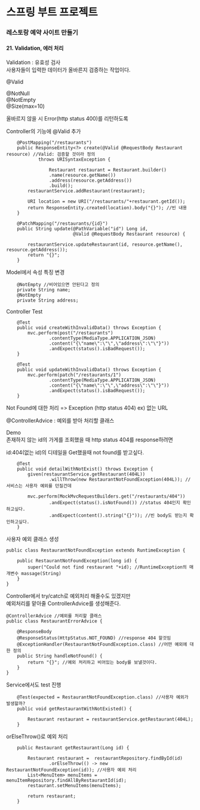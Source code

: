 # 스프링 부트 프로젝트
### 레스토랑 예약 사이트 만들기 

#### 21. Validation, 에러 처리  

Validation : 유효성 검사     
사용자들이 입력한 데이터가 올바른지 검증하는 작업이다.  

@Valid

@NotNull  
@NotEmpty  
@Size(max=10)

올바르지 않을 시 Error(http status 400)를 리턴하도록

Controller의 기능에 @Valid 추가   
```
    @PostMapping("/restaurants")
    public ResponseEntity<?> create(@Valid @RequestBody Restaurant resource) //Valid: 검증할 것이라 정의
            throws URISyntaxException {

                Restaurant restaurant = Restaurant.builder()
                .name(resource.getName())
                .address(resource.getAddress())
                .build();
        restaurantService.addRestaurant(restaurant);

        URI location = new URI("/restaurants/"+restaurant.getId());
        return ResponseEntity.created(location).body("{}"); //빈 내용
    }

    @PatchMapping("/restaurants/{id}")
    public String update(@PathVariable("id") Long id,
                         @Valid @RequestBody Restaurant resource) {

        restaurantService.updateRestaurant(id, resource.getName(), resource.getAddress());
        return "{}";
    }
```

Model에서 속성 특징 변경
```
    @NotEmpty //비어있으면 안된다고 정의
    private String name;
    @NotEmpty
    private String address;
```

Controller Test
```
    @Test
    public void createWithInvalidData() throws Exception {
        mvc.perform(post("/restaurants")
                .contentType(MediaType.APPLICATION_JSON)
                .content("{\"name\":\"\",\"address\":\"\"}"))
                .andExpect(status().isBadRequest());
    }

    @Test
    public void updateWithInvalidData() throws Exception {
        mvc.perform(patch("/restaurants/1")
                .contentType(MediaType.APPLICATION_JSON)
                .content("{\"name\":\"\",\"address\":\"\"}"))
                .andExpect(status().isBadRequest());
    }
```
    
Not Found에 대한 처리 => Exception (http status 404)
ex) 없는 URL

@ControllerAdvice : 예외를 받아 처리할 클래스  

Demo  
존재하지 않는 id의 가게를 조회했을 때 http status 404를 response하려면

id:404(없는 id)의 디테일을 Get했을때 not found를 받고싶다.  
```
    @Test
    public void detailWithNotExist() throws Exception {
        given(restaurantService.getRestaurant(404L))
                .willThrow(new RestaurantNotFoundException(404L)); //서비스는 사용자 예외를 던질건데  

        mvc.perform(MockMvcRequestBuilders.get("/restaurants/404"))
                .andExpect(status().isNotFound()) //status 404인지 확인하고싶다.
                .andExpect(content().string("{}")); //빈 body도 받는지 확인하고싶다.  
    }
```  

사용자 예외 클래스 생성 
```
public class RestaurantNotFoundException extends RuntimeException {

    public RestaurantNotFoundException(long id) {
        super("Could not find restaurant "+id); //RuntimeException의 매개변수 massage(String)
    }
}
```

Controller에서 try/catch로 예외처리 해줄수도 있겠지만  
예외처리를 맡아줄 ControllerAdvice를 생성해준다.
```
@ControllerAdvice //예외를 처리할 클래스  
public class RestaurantErrorAdvice {

    @ResponseBody
    @ResponseStatus(HttpStatus.NOT_FOUND) //response 404 할것임
    @ExceptionHandler(RestaurantNotFoundException.class) //어떤 예외에 대한 정의
    public String handleNotFound() {
        return "{}"; //예외 처리하고 비어있는 body를 보낼것이다.
    }
}
```

Service에서도 test 진행
```
    @Test(expected = RestaurantNotFoundException.class) //사용자 예외가 발생할까?  
    public void getRestaurantWithNotExisted() {

        Restaurant restaurant = restaurantService.getRestaurant(404L);
    }
```

orElseThrow()로 예외 처리
```
    public Restaurant getRestaurant(Long id) {

        Restaurant restaurant =  restaurantRepository.findById(id)
                .orElseThrow(() -> new RestaurantNotFoundException(id)); //사용자 예외 처리
        List<MenuItem> menuItems = menuItemRepository.findAllByRestaurantId(id);
        restaurant.setMenuItems(menuItems);

        return restaurant;
    }
```
    
    